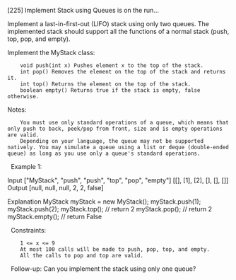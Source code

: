 [225] Implement Stack using Queues is on the run...


Implement a last-in-first-out (LIFO) stack using only two queues. The implemented stack should support all the functions of a normal stack (push, top, pop, and empty).

Implement the MyStack class:


        void push(int x) Pushes element x to the top of the stack.
        int pop() Removes the element on the top of the stack and returns it.
        int top() Returns the element on the top of the stack.
        boolean empty() Returns true if the stack is empty, false otherwise.


Notes:


        You must use only standard operations of a queue, which means that only push to back, peek/pop from front, size and is empty operations are valid.
        Depending on your language, the queue may not be supported natively. You may simulate a queue using a list or deque (double-ended queue) as long as you use only a queue's standard operations.


 
Example 1:

Input
["MyStack", "push", "push", "top", "pop", "empty"]
[[], [1], [2], [], [], []]
Output
[null, null, null, 2, 2, false]

Explanation
MyStack myStack = new MyStack();
myStack.push(1);
myStack.push(2);
myStack.top(); // return 2
myStack.pop(); // return 2
myStack.empty(); // return False


 
Constraints:


        1 <= x <= 9
        At most 100 calls will be made to push, pop, top, and empty.
        All the calls to pop and top are valid.


 
Follow-up: Can you implement the stack using only one queue?
